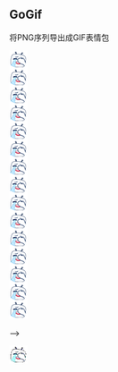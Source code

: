 ## GoGif

将PNG序列导出成GIF表情包

![png](./assets/xiaoku.8f9e8ce.png) 

-->

![png](./assets/xiaoku.8f9e8ce.gif)

